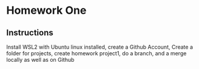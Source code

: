 # Homework One
## Instructions
Install WSL2 with Ubuntu linux installed, create a Github Account, Create a folder for projects, create homework project1, do a branch, and a merge locally as well as on Github
